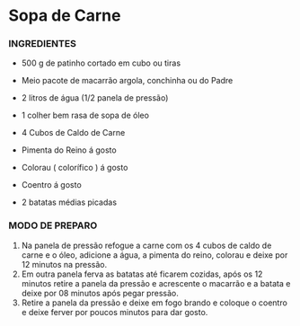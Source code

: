 # Sopa de Carne 

### INGREDIENTES

- 500 g de patinho cortado em cubo ou tiras

- Meio pacote de macarrão argola, conchinha ou do Padre
- 2 litros de água (1/2 panela de pressão)
- 1 colher bem rasa de sopa de óleo
- 4 Cubos de Caldo de Carne
- Pimenta do Reino á gosto
- Colorau ( colorífico ) á gosto
- Coentro á gosto
- 2 batatas médias picadas

### MODO DE PREPARO

1. Na panela de pressão refogue a carne com os 4 cubos de caldo de carne e o óleo, adicione a água, a pimenta do reino, colorau e deixe por 12 minutos na pressão.
2. Em outra panela ferva as batatas até ficarem cozidas, após os 12 minutos retire a panela da pressão e acrescente o macarrão e a batata e deixe por 08 minutos após pegar pressão.
3. Retire a panela da pressão e deixe em fogo brando e coloque o coentro e deixe ferver por poucos minutos para dar gosto.